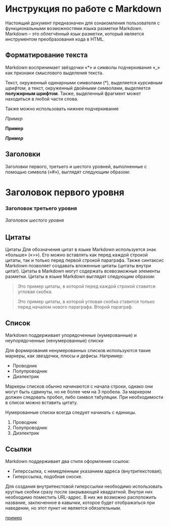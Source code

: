 # Инструкция по работе с Markdown
Настоящий документ предназначен для ознакомления пользователя с функциональными возможностями языка разметки Markdown. Markdown – это облегчённый язык разметки, который является инструментом преобразования кода в HTML.

## Форматирование текста
Markdown воспринимает звёздочки «*» и символы подчеркивания «_» как признаки смыслового выделения текста.

Текст, окруженный одинарными символами (*), выделяется *курсивным шрифтом*, а текст, окруженный двойными символами, выделяется **полужирным шрифтом**. Также, выделенный фрагмент может находиться в любой части слова. 

Также можно использовать нижнее подчеркивание


_Пример_


__Пример__


___Пример___  



## Заголовки


Заголовки первого, третьего и шестого уровней, выполненные с помощью символа («#»), выглядят следующим образом:


#  Заголовок первого уровня
### Заголовок третьего уровня
###### Заголовок шестого уровня


## Цитаты
Цитаты
Для обозначения цитат в языке Markdown используется знак «больше» («>»). Его можно вставлять как перед каждой строкой цитаты, так и только перед первой строкой параграфа. Также синтаксис Markdown позволяет создавать вложенные цитаты (цитаты внутри цитат). Цитаты в Markdown могут содержать всевозможные элементы разметки. Цитаты в языке Markdown выглядят следующим образом:


>Это пример цитаты,
>в которой перед каждой строкой
>ставится угловая скобка.


>Это пример цитаты,
в которой угловая скобка
ставится только перед началом нового параграфа.
>Второй параграф.
## Список


Markdown поддерживает упорядоченные (нумерованные) и неупорядоченные (ненумерованные) списки


Для формирования ненумерованных списков используются такие маркеры, как звездочки, плюсы и дефисы. Например:
* Проводник
* Полупроводник
* Диэлектрик


Маркеры списков обычно начинаются с начала строки, однако они могут быть сдвинуты, но не более чем на 3 пробела. За маркером должен следовать пробел, либо символ табуляции. При необходимости в список можно вставить цитату.


Нумерованные списки всегда следует начинать с единицы.


1.  Проводник
2.  Полупроводник
3.  Диэлектрик
## Ссылки
Markdown поддерживает два стиля оформления ссылок:


- Гиперссылка, с немедленным указанием адреса (внутритекстовая);
- Гиперссылка, подобная сноске.


Для создания внутритекстовой гиперссылки необходимо использовать круглые скобки сразу после закрывающей квадратной. Внутри них необходимо поместить URL-адрес. В них же возможно расположить название, заключенное в кавычки, которое будет отображаться при наведении, но этот пункт не является обязательным.


  [пример](http://example.com/ "Необязательная подсказка")